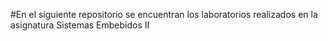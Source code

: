 #En el siguiente repositorio se encuentran los laboratorios realizados en la asignatura Sistemas Embebidos II

